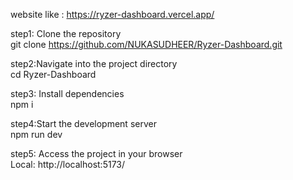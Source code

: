 website like : https://ryzer-dashboard.vercel.app/   <br/>

step1: Clone the repository <br/>
git clone https://github.com/NUKASUDHEER/Ryzer-Dashboard.git

step2:Navigate into the project directory <br/>
cd Ryzer-Dashboard

step3: Install dependencies  <br/>
npm i

step4:Start the development server <br/>
npm run dev

step5: Access the project in your browser <br/>
Local:   http://localhost:5173/
